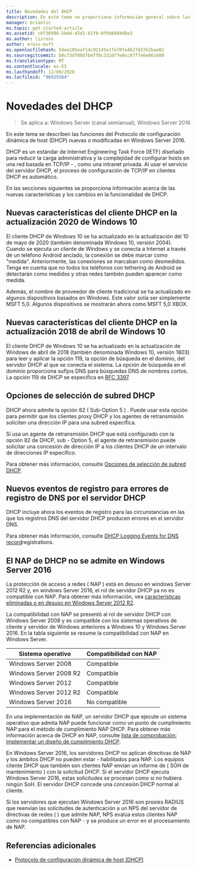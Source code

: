```yaml
---
title: Novedades del DHCP
description: En este tema se proporciona información general sobre las nuevas características del Protocolo de configuración dinámica de host (DHCP) en Windows Server 2016.
manager: brianlic
ms.topic: get-started-article
ms.assetid: c6f36998-5b64-45d1-b1f0-0f0d6604dbe3
ms.author: lizross
author: eross-msft
ms.openlocfilehash: 5dee105eaf14c92145e1fe70fe4627d37b2baa82
ms.sourcegitcommit: b0c73df80d7b4ff0c332d77e0cc07f7e6e061600
ms.translationtype: MT
ms.contentlocale: es-ES
ms.lasthandoff: 12/09/2020
ms.locfileid: "96925564"
---
```

# <a name="whats-new-in-dhcp"></a>Novedades del DHCP

>Se aplica a: Windows Server (canal semianual), Windows Server 2016

En este tema se describen las funciones del Protocolo de configuración dinámica de host (DHCP) nuevas o modificadas en Windows Server 2016.

DHCP es un estándar de Internet Engineering Task Force (IETF) diseñado para reducir la carga administrativa y la complejidad de configurar hosts en una red basada en TCP/IP \- , como una intranet privada. Al usar el servicio del servidor DHCP, el proceso de configuración de TCP/IP en clientes DHCP es automático.

En las secciones siguientes se proporciona información acerca de las nuevas características y los cambios en la funcionalidad de DHCP.

## <a name="new-dhcp-client-side-features-in-the-windows-10-may-2020-update"></a>Nuevas características del cliente DHCP en la actualización 2020 de Windows 10

El cliente DHCP de Windows 10 se ha actualizado en la actualización del 10 de mayo de 2020 (también denominada Windows 10, versión 2004). Cuando se ejecuta un cliente de Windows y se conecta a Internet a través de un teléfono Android anclado, la conexión se debe marcar como "medida". Anteriormente, las conexiones se marcaban como desmedidos. Tenga en cuenta que no todos los teléfonos con tethering de Android se detectarán como medidos y otras redes también pueden aparecer como medida.

Además, el nombre de proveedor de cliente tradicional se ha actualizado en algunos dispositivos basados en Windows. Este valor solía ser simplemente MSFT 5,0. Algunos dispositivos se mostrarán ahora como MSFT 5,0 XBOX.

## <a name="new-dhcp-client-side-features-in-the-windows-10-april-2018-update"></a>Nuevas características del cliente DHCP en la actualización 2018 de abril de Windows 10

El cliente DHCP de Windows 10 se ha actualizado en la actualización de Windows de abril de 2018 (también denominada Windows 10, versión 1803) para leer y aplicar la opción 119, la opción de búsqueda en el dominio, del servidor DHCP al que se conecta el sistema. La opción de búsqueda en el dominio proporciona sufijos DNS para búsquedas DNS de nombres cortos. La opción 119 de DHCP se especifica en [RFC 3397](https://tools.ietf.org/html/rfc3397).

## <a name="dhcp-subnet-selection-options"></a>Opciones de selección de subred DHCP

DHCP ahora admite la opción 82 \( Sub-Option 5 \) . Puede usar esta opción para permitir que los clientes proxy DHCP y los agentes de retransmisión soliciten una dirección IP para una subred específica.


Si usa un agente de retransmisión DHCP que está configurado con la opción 82 de DHCP, sub \- Option 5, el agente de retransmisión puede solicitar una concesión de dirección IP a los clientes DHCP de un intervalo de direcciones IP específico.

Para obtener más información, consulte [Opciones de selección de subred DHCP](dhcp-subnet-options.md).

## <a name="new-logging-events-for-dns-registration-failures-by-the-dhcp-server"></a>Nuevos eventos de registro para errores de registro de DNS por el servidor DHCP

DHCP incluye ahora los eventos de registro para las circunstancias en las que los registros DNS del servidor DHCP producen errores en el servidor DNS.

Para obtener más información, consulte [DHCP Logging Events for DNS record](dhcp-dns-events.md)registrations.

## <a name="dhcp-nap-is-not-supported-in-windows-server-2016"></a>El NAP de DHCP no se admite en Windows Server 2016

La protección de acceso a redes \( NAP \) está en desuso en windows Server 2012 R2 y, en windows Server 2016, el rol de servidor DHCP ya no es compatible con NAP. Para obtener más información, vea [características eliminadas o en desuso en Windows Server 2012 R2](/previous-versions/windows/it-pro/windows-server-2012-R2-and-2012/dn303411(v=ws.11)).

La compatibilidad con NAP se presentó al rol de servidor DHCP con Windows Server 2008 y es compatible con los sistemas operativos de cliente y servidor de Windows anteriores a Windows 10 y Windows Server 2016. En la tabla siguiente se resume la compatibilidad con NAP en Windows Server.

|Sistema operativo|Compatibilidad con NAP|
|--------------------|---------------|
| Windows Server 2008 |Compatible|
| Windows Server 2008 R2 |Compatible|
| Windows Server 2012 |Compatible|
| Windows Server 2012 R2 |Compatible|
| Windows Server 2016|No compatible|

En una implementación de NAP, un servidor DHCP que ejecute un sistema operativo que admita NAP puede funcionar como un punto de cumplimiento NAP para el método de cumplimiento NAP DHCP. Para obtener más información acerca de DHCP en NAP, consulte [lista de comprobación: implementar un diseño de cumplimiento DHCP](/previous-versions/windows/it-pro/windows-server-2008-R2-and-2008/dd314186(v=ws.10)).

En Windows Server 2016, los servidores DHCP no aplican directivas de NAP y los ámbitos DHCP no pueden estar \- habilitados para NAP. Los equipos cliente DHCP que también son clientes NAP envían un informe de \( SOH de mantenimiento \) con la solicitud DHCP. Si el servidor DHCP ejecuta Windows Server 2016, estas solicitudes se procesan como si no hubiera ningún SoH. El servidor DHCP concede una concesión DHCP normal al cliente.

Si los servidores que ejecutan Windows Server 2016 son proxies RADIUS que reenvían las solicitudes de autenticación a un NPS del servidor de directivas de redes \( \) que admite NAP, NPS evalúa estos clientes NAP como no compatibles con NAP \- y se produce un error en el procesamiento de NAP.

## <a name="additional-references"></a>Referencias adicionales

-   [Protocolo de configuración dinámica de host (DHCP)](./dhcp-top.md)
